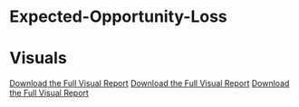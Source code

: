 # Expected-Opportunity-Loss
# Visuals 
[Download the Full Visual Report](EOL_KPBS.pdf)
[Download the Full Visual Report](user_growth_KPBS_Bluesky.pdf)
[Download the Full Visual Report](Bluesky_Mentions_KPBS.pdf)


